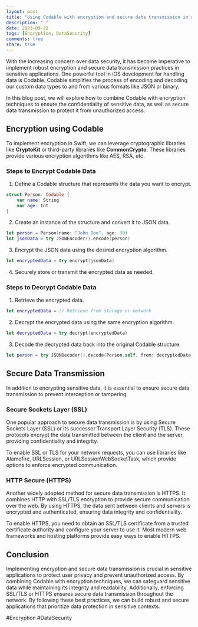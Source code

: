 ```yaml
---
layout: post
title: "Using Codable with encryption and secure data transmission in sensitive applications"
description: " "
date: 2023-09-22
tags: [Encryption, DataSecurity]
comments: true
share: true
---
```


With the increasing concern over data security, it has become imperative to implement robust encryption and secure data transmission practices in sensitive applications. One powerful tool in iOS development for handling data is Codable. Codable simplifies the process of encoding and decoding our custom data types to and from various formats like JSON or binary.

In this blog post, we will explore how to combine Codable with encryption techniques to ensure the confidentiality of sensitive data, as well as secure data transmission to protect it from unauthorized access.

## Encryption using Codable
To implement encryption in Swift, we can leverage cryptographic libraries like **CryptoKit** or third-party libraries like **CommonCrypto**. These libraries provide various encryption algorithms like AES, RSA, etc. 

### Steps to Encrypt Codable Data
1. Define a Codable structure that represents the data you want to encrypt.
```swift
struct Person: Codable {
    var name: String
    var age: Int
}
```

2. Create an instance of the structure and convert it to JSON data.
```swift
let person = Person(name: "John Doe", age: 30)
let jsonData = try JSONEncoder().encode(person)
```

3. Encrypt the JSON data using the desired encryption algorithm.
```swift
let encryptedData = try encrypt(jsonData)
```

4. Securely store or transmit the encrypted data as needed.

### Steps to Decrypt Codable Data
1. Retrieve the encrypted data.
```swift
let encryptedData = // Retrieve from storage or network
```

2. Decrypt the encrypted data using the same encryption algorithm.
```swift
let decryptedData = try decrypt(encryptedData)
```

3. Decode the decrypted data back into the original Codable structure.
```swift
let person = try JSONDecoder().decode(Person.self, from: decryptedData)
```

## Secure Data Transmission
In addition to encrypting sensitive data, it is essential to ensure secure data transmission to prevent interception or tampering.

### Secure Sockets Layer (SSL)
One popular approach to secure data transmission is by using Secure Sockets Layer (SSL) or its successor Transport Layer Security (TLS). These protocols encrypt the data transmitted between the client and the server, providing confidentiality and integrity.

To enable SSL or TLS for your network requests, you can use libraries like Alamofire, URLSession, or URLSessionWebSocketTask, which provide options to enforce encrypted communication.

### HTTP Secure (HTTPS)
Another widely adopted method for secure data transmission is HTTPS. It combines HTTP with SSL/TLS encryption to provide secure communication over the web. By using HTTPS, the data sent between clients and servers is encrypted and authenticated, ensuring data integrity and confidentiality.

To enable HTTPS, you need to obtain an SSL/TLS certificate from a trusted certificate authority and configure your server to use it. Most modern web frameworks and hosting platforms provide easy ways to enable HTTPS.

## Conclusion
Implementing encryption and secure data transmission is crucial in sensitive applications to protect user privacy and prevent unauthorized access. By combining Codable with encryption techniques, we can safeguard sensitive data while maintaining its integrity and readability. Additionally, enforcing SSL/TLS or HTTPS ensures secure data transmission throughout the network. By following these best practices, we can build robust and secure applications that prioritize data protection in sensitive contexts.

#Encryption #DataSecurity